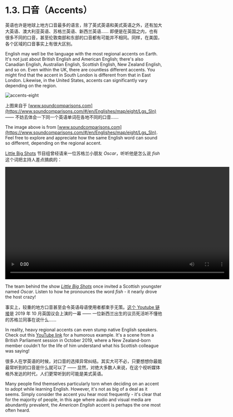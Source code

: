 # 1.3. 口音（Accents）

英语也许是地球上地方口音最多的语言，除了英式英语和美式英语之外，还有加大大英语、澳大利亚英语、苏格兰英语、新西兰英语…… 即便是在英国之内，也有很多不同的口音，甚至伦敦南部和东部的口音都有可能并不相同。同样，在美国，各个区域的口音事实上有很大区别。

English may well be the language with the most regional accents on Earth. It's not just about British English and American English; there's also Canadian English, Australian English, Scottish English, New Zealand English, and so on. Even within the UK, there are countless different accents. You might find that the accent in South London is different from that in East London. Likewise, in the United States, accents can significantly vary depending on the region.

![accents-eight](/images/accents-eight.png)

上图来自于 [www.soundcomparisons.com](https://www.soundcomparisons.com/#/en/Englishes/map/eight/Lgs_Sln) —— 不妨去体会一下同一个英语单词在各地不同的口音……

The image above is from [www.soundcomparisons.com](https://www.soundcomparisons.com/#/en/Englishes/map/eight/Lgs_Sln). Feel free to explore and appreciate how the same English word can sound so different, depending on the regional accent.

[Little Big Shots](https://en.wikipedia.org/wiki/Little_Big_Shots) 节目组曾经请来一位苏格兰小朋友 *Oscar*，听听他是怎么说 *fish* 这个词把主持人差点搞疯的：

<video controls width="720"> <source src="/videos/LittleBigShots-Oscar.mp4" type="video/mp4"></source>Your browser does not support the video tag. </video>

The team behind the show *[Little Big Shots](https://en.wikipedia.org/wiki/Little_Big_Shots)* once invited a Scottish youngster named *Oscar*. Listen to how he pronounces the word *fish* - it nearly drove the host crazy!

事实上，较重的地方口音甚至会令英语母语使用者都束手无策。[这个 Youtube 链接](https://www.youtube.com/watch?v=1jHfY0dDZxA)是 2019 年 10 月英国议会上演的一幕 —— 一位新西兰出生的议员死活听不懂他的苏格兰同事在说什么……

In reality, heavy regional accents can even stump native English speakers. Check out this [YouTube link](https://www.youtube.com/watch?v=1jHfY0dDZxA) for a humorous example. It's a scene from a British Parliament session in October 2019, where a New Zealand-born member couldn't for the life of him understand what his Scottish colleague was saying!

很多人在学英语的时候，对口音的选择异常纠结。其实大可不必，只要想想你最能最常听到的口音是什么就可以了 —— 显然，对绝大多数人来说，在这个视听媒体格外发达的时代，人们更常听到的可能是美式英语。

Many people find themselves particularly torn  when deciding on an accent to adopt while learning English. However, it's not as big of a deal as it seems. Simply consider the accent you hear most frequently - it's clear that for the majority of people, in this age where audio and visual media are abundantly prevalent, the *American English* accent is perhaps the one most often heard.